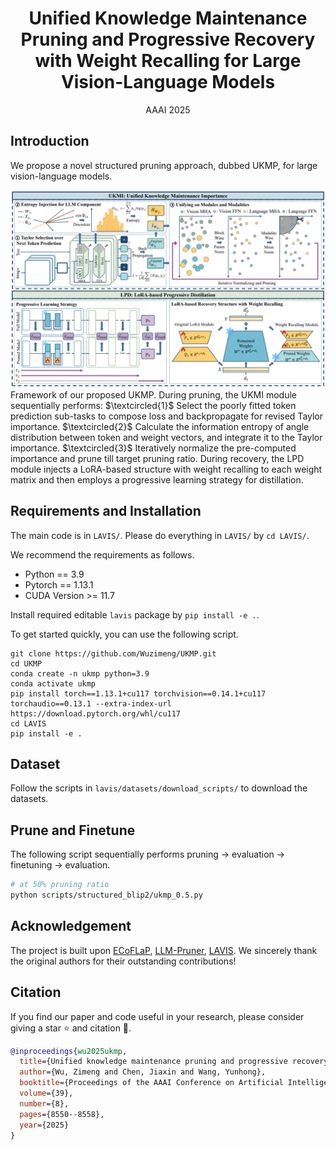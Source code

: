 <div align="center">

# Unified Knowledge Maintenance Pruning and Progressive Recovery with Weight Recalling for Large Vision-Language Models

AAAI 2025

</div>

## Introduction

We propose a novel structured pruning approach, dubbed UKMP, for large vision-language models.

![](assets/framework.png)
Framework of our proposed UKMP. During pruning, the UKMI module sequentially performs: $\textcircled{1}$ Select the poorly fitted token prediction sub-tasks to compose loss and backpropagate for revised Taylor importance. 
$\textcircled{2}$ Calculate the information entropy of angle distribution between token and weight vectors, and integrate it to the Taylor importance.
$\textcircled{3}$ Iteratively normalize the pre-computed importance and prune till target pruning ratio.
During recovery, the LPD module injects a LoRA-based structure with weight recalling to each weight matrix and then employs a progressive learning strategy for distillation.

## Requirements and Installation

The main code is in `LAVIS/`. Please do everything in `LAVIS/` by `cd LAVIS/`.

We recommend the requirements as follows.

- Python == 3.9
- Pytorch == 1.13.1
- CUDA Version >= 11.7

Install required editable `lavis` package by `pip install -e .`.

To get started quickly, you can use the following script.

```
git clone https://github.com/Wuzimeng/UKMP.git
cd UKMP
conda create -n ukmp python=3.9
conda activate ukmp
pip install torch==1.13.1+cu117 torchvision==0.14.1+cu117 torchaudio==0.13.1 --extra-index-url https://download.pytorch.org/whl/cu117
cd LAVIS
pip install -e .
```

## Dataset

Follow the scripts in `lavis/datasets/download_scripts/` to download the datasets.

## Prune and Finetune

The following script sequentially performs pruning → evaluation → finetuning → evaluation.

```bash
# at 50% pruning ratio
python scripts/structured_blip2/ukmp_0.5.py
```

## Acknowledgement

The project is built upon <a href="https://github.com/ylsung/ECoFLaP">ECoFLaP</a>, <a href="https://github.com/horseee/LLM-Pruner">LLM-Pruner</a>, <a href="https://github.com/salesforce/LAVIS">LAVIS</a>. We sincerely thank the original authors for their outstanding contributions!

## Citation

If you find our paper and code useful in your research, please consider giving a star ⭐ and citation 📝.

```bibtex
@inproceedings{wu2025ukmp,
  title={Unified knowledge maintenance pruning and progressive recovery with weight recalling for large vision-language models},
  author={Wu, Zimeng and Chen, Jiaxin and Wang, Yunhong},
  booktitle={Proceedings of the AAAI Conference on Artificial Intelligence},
  volume={39},
  number={8},
  pages={8550--8558},
  year={2025}
}
```